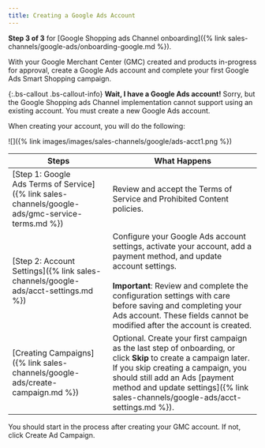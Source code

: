 ```yaml
---
title: Creating a Google Ads Account
---
```



**Step 3 of 3** for [Google Shopping ads Channel onboarding]({% link sales-channels/google-ads/onboarding-google.md %}).

With your Google Merchant Center (GMC) created and products in-progress for approval, create a Google Ads account and complete your first Google Ads Smart Shopping campaign.

{:.bs-callout .bs-callout-info}
**Wait, I have a Google Ads account!** Sorry, but the Google Shopping ads Channel implementation cannot support using an existing account. You must create a new Google Ads account.

When creating your account, you will do the following:

![]({% link images/images/sales-channels/google/ads-acct1.png %})

|Steps|What Happens|
|--|--|
|[Step 1: Google Ads Terms of Service]({% link sales-channels/google-ads/gmc-service-terms.md %})|Review and accept the Terms of Service and Prohibited Content policies.|
|[Step 2: Account Settings]({% link sales-channels/google-ads/acct-settings.md %})|Configure your Google Ads account settings, activate your account, add a payment method, and update account settings.<br/><br/>**Important**: Review and complete the configuration settings with care before saving and completing your Ads account. These fields cannot be modified after the account is created.|
|[Creating Campaigns]({% link sales-channels/google-ads/create-campaign.md %})|Optional. Create your first campaign as the last step of onboarding, or click **Skip** to create a campaign later. If you skip creating a campaign, you should still add an Ads [payment method and update settings]({% link sales-channels/google-ads/acct-settings.md %}).|

You should start in the process after creating your GMC account. If not, click  <span class="btn">Create Ad Campaign</span>.
